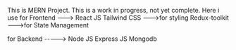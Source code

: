 This is MERN Project.
This is a work in progress, not yet complete.
Here i use for Frontend --->
                     React JS
                     Tailwind CSS  --->for styling
                     Redux-toolkit --->for State Management

for Backend ----->
               Node JS 
               Express JS
               Mongodb

                  
